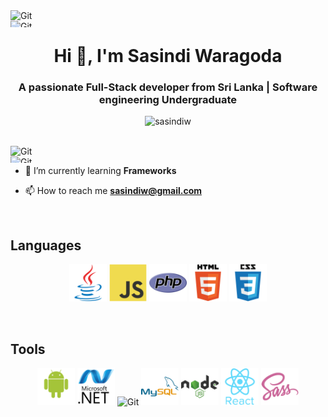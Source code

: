 <img align="left" src="https://media.giphy.com/media/W5eoZHPpUx9sapR0eu/giphy.gif" width="40px" alt="Git" />
<img align="left" src="https://media.giphy.com/media/W5eoZHPpUx9sapR0eu/giphy.gif" width="100%" height="10px" alt="Git" />
<br>
<h1 align="center">Hi 👋, I'm Sasindi Waragoda</h1>
<h3 align="center">A passionate Full-Stack developer from Sri Lanka | Software engineering Undergraduate  </h3>
<p align="center"> <img src="https://komarev.com/ghpvc/?username=sasindiw&label=Profile%20views&color=0e75b6&style=flat" alt="sasindiw" /> </p>
<br>
<img align="rights" src="https://media.giphy.com/media/W5eoZHPpUx9sapR0eu/giphy.gif" width="40px" alt="Git" />
<img align="left" src="https://media.giphy.com/media/W5eoZHPpUx9sapR0eu/giphy.gif" width="100%" height="10px" alt="Git" />

<br>

- 🌱 I’m currently learning **Frameworks**

- 📫 How to reach me **sasindiw@gmail.com**

<br>
<p align="left">
</p>

## Languages

<div align="center">
  <img src="https://raw.githubusercontent.com/devicons/devicon/master/icons/java/java-original.svg" alt="Java" width="60" height="60"/>
  <img src="https://raw.githubusercontent.com/devicons/devicon/master/icons/javascript/javascript-original.svg" alt="JavaScript" width="60" height="60"/>
  <img src="https://raw.githubusercontent.com/devicons/devicon/master/icons/php/php-original.svg" alt="PHP" width="60" height="60"/>
  <img src="https://raw.githubusercontent.com/devicons/devicon/master/icons/html5/html5-original-wordmark.svg" alt="HTML5" width="60" height="60"/>
  <img src="https://raw.githubusercontent.com/devicons/devicon/master/icons/css3/css3-original-wordmark.svg" alt="CSS3" width="60" height="60"/>
</div>

&nbsp;

## Tools

<div align="center">
  <img src="https://raw.githubusercontent.com/devicons/devicon/master/icons/android/android-original-wordmark.svg" alt="Android" width="60" height="60"/>
  <img src="https://raw.githubusercontent.com/devicons/devicon/master/icons/dot-net/dot-net-original-wordmark.svg" alt=".NET" width="60" height="60"/>
  <img src="https://www.vectorlogo.zone/logos/git-scm/git-scm-icon.svg" alt="Git" width="60" height="60"/>
  <img src="https://raw.githubusercontent.com/devicons/devicon/master/icons/mysql/mysql-original-wordmark.svg" alt="MySQL" width="60" height="60"/>
  <img src="https://raw.githubusercontent.com/devicons/devicon/master/icons/nodejs/nodejs-original-wordmark.svg" alt="Node.js" width="60" height="60"/>
  <img src="https://raw.githubusercontent.com/devicons/devicon/master/icons/react/react-original-wordmark.svg" alt="React" width="60" height="60"/>
  <img src="https://raw.githubusercontent.com/devicons/devicon/master/icons/sass/sass-original.svg" alt="Sass" width="60" height="60"/>
</div>




